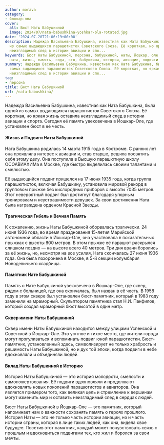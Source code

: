 ```yaml
---
author: morava
category:
- йошкар-ола
cover:
  alt: Бюст Наты Бабушкиной
  image: 2024/07/nata-babushkina-yoshkar-ola-rotated.jpg
date: '2024-07-20T21:06:19+00:00'
description: Надежда Васильевна Бабушкина, известная как Ната Бабушкина, была одной
  из самых выдающихся парашютисток Советского Союза. Её короткая, но яркая жизнь оставила
  неизгладимый след в истории авиации и спо...
keywords: Бюст Наты Бабушкиной, персона, бабушкиной, наты, йошкар, оле, бюст, памятник,
  ната, жизнь, память, года, это, бабушкина, истории, авиации, подвиги
summary: Надежда Васильевна Бабушкина, известная как Ната Бабушкина, была одной из
  самых выдающихся парашютисток Советского Союза. Её короткая, но яркая жизнь оставила
  неизгладимый след в истории авиации и спо...
tag:
- персона
title: Бюст Наты Бабушкиной
url: /nata-babushkina/
---
```


Надежда Васильевна Бабушкина, известная как Ната Бабушкина, была одной из самых выдающихся парашютисток Советского Союза. Её короткая, но яркая жизнь оставила неизгладимый след в истории авиации и спорта. Сегодня её память увековечена в Йошкар-Оле, где установлен бюст в её честь.

#### Жизнь и Подвиги Наты Бабушкиной

Ната Бабушкина родилась 14 марта 1915 года в Костроме. С ранних лет она проявляла интерес к авиации и, став старше, решила посвятить себя этому делу. Она поступила в Высшую парашютную школу ОСОАВИАХИМа в Москве, где быстро выделилась своими талантами и смелостью.

Её выдающийся подвиг пришелся на 17 июня 1935 года, когда группа парашютисток, включая Бабушкину, установила мировой рекорд в групповом прыжке без кислородных приборов с высоты 7035 метров. Этот невероятный подвиг был достигнут благодаря упорным тренировкам и неустрашимости девушек. За свои достижения Ната была награждена орденом Красной Звезды.

#### Трагическая Гибель и Вечная Память

К сожалению, жизнь Наты Бабушкиной оборвалась трагически. 24 июня 1936 года, во время празднования 15-летия Марийской автономной области в Йошкар-Оле, она участвовала в показательных прыжках с высоты 800 метров. В этом прыжке её парашют раскрылся слишком поздно — на высоте всего 40 метров. Три дня врачи боролись за её жизнь, но, несмотря на все усилия, Ната скончалась 27 июня 1936 года. Она была похоронена в Москве, в 5-й секции колумбария Новодевичьего кладбища.

#### Памятник Нате Бабушкиной

Память о Нате Бабушкиной увековечена в Йошкар-Оле, где сквер, рядом с больницей, где она скончалась, был назван в её честь. В 1958 году в этом сквере был установлен бюст-памятник, который в 1983 году заменили на мраморный. Скульптором памятника стал Н.И. Панфилов, который создал мраморный бюст высотой в один метр.

#### Сквер имени Наты Бабушкиной

Сквер имени Наты Бабушкиной находится между улицами Успенской и Советской в Йошкар-Оле. Это уютное и тихое место, где жители города могут прогуливаться и вспоминать подвиг юной парашютистки. Бюст-памятник, установленный здесь, символизирует не только храбрость и решимость Наты Бабушкиной, но и дух той эпохи, когда подвиги в небе вдохновляли и объединяли людей.

#### Вклад Наты Бабушкиной в Историю

История Наты Бабушкиной — это история молодости, смелости и самопожертвования. Её подвиги вдохновляли и продолжают вдохновлять новых поколений парашютистов и авиаторов. Она является примером того, как великая цель и стремление к вершинам могут изменить мир и оставить неизгладимый след в сердцах людей.

Бюст Наты Бабушкиной в Йошкар-Оле — это памятник, который напоминает нам о важности сохранять память о героях прошлого. История Наты — это не только часть истории авиации, но и часть истории страны, которая в лице таких людей, как она, видела свое будущее. Посетив этот памятник, каждый может почувствовать связь с прошлым и вдохновиться подвигами тех, кто жил и боролся за свои мечты.